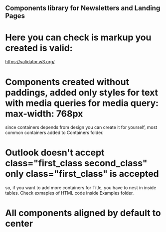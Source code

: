 ## Components library for Newsletters and Landing Pages

# Here you can check is markup you created is valid:
https://validator.w3.org/

# Components created without paddings, added only styles for text with media queries for media query: max-width: 768px
  since containers depends from design you can create it for yourself,
  most common containers added to Containers folder.

# Outlook doesn't accept class="first_class second_class" only class="first_class" is accepted
  so, if you want to add more containers for Title, you have to nest in inside tables.
  Check exmaples of HTML code inside Examples folder.

# All components aligned by default to center
